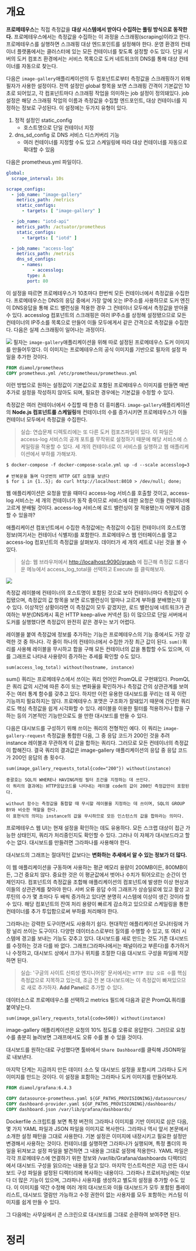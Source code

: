 <!-- Date: 2025-01-08 -->
<!-- Update Date: 2025-01-10 -->
<!-- File ID: ccfcf7b3-19f7-4f0f-bc52-fe7d8665b9ba -->
<!-- Author: Seoyeon Jang -->

# 개요

**프로메테우스**는 직접 측정값을 **대상 시스템에서 받아다 수집하는 풀링 방식으로 동작한다.**
프로메테우스에서는 측정값을 수집하는 이 과정을 스크래핑(scraping)이라고 한다.
프로메테우스를 실행하면 스크래핑 대상 엔드포인트를 설정해야 한다.
운영 환경의 컨테이너 플랫폼에서는 클러스터에 있는 모든 컨테이너를 찾도록 설정할 수도 있다.
단일 서버의 도커 컴포즈 환경에서는 서비스 목록으로 도커 네트워크의 DNS를 통해 대상 컨테이너를 자동으로 찾는다.

다음은 `image-gallery`애플리케이션의 두 컴포넌트로부터 측정값을 스크래핑하기 위해 필자가 사용한 설정이다.
전역 설정인 global 항목을 보면 스크래핑 간격이 기본값인 10초로 되어있고, 각 컴포넌트마다 스크래핑 작업을 의미하는 job 설정이 정의돼있다.
job 설정은 해당 스크래핑 작업의 이름과 측정값을 수집할 엔드포인트, 대상 컨테이너를 지정하는 정보로 구성된다.
이 설정에는 두가지 유형이 있다.

1. 정적 설정인 static_config
    - 호스트명으로 단일 컨테이너 지정
2. dns_sd_config 로 DNS 서비스 디스커버리 기능
    - 여러 컨테이너를 지정할 수도 있고 스케일링에 따라 대상 컨테이너를 자동으로 확대할 수 있음

다음은 prometheus.yml 파일이다.

```yaml
global:
  scrape_interval: 10s

scrape_configs:
  - job_name: "image-gallery"
    metrics_path: /metrics
    static_configs:
      - targets: [ "image-gallery" ]

  - job_name: "iotd-api"
    metrics_path: /actuator/prometheus
    static_configs:
      - targets: [ "iotd" ]

  - job_name: "access-log"
    metrics_path: /metrics
    dns_sd_configs:
      - names:
          - accesslog:
        type: A
        port: 80
```

이 설정을 따르면 프로메테우스가 10초마다 한번씩 모든 컨테이너에서 측정값을 수집한다. 프로메테우스는 DNS의 응답 중에서 가장 앞에 오는 IP주소를 사용하므로
도커 엔진이 DNS응답을 통해 로드 밸런싱을 적용한 경우 그 컨테이너 모두에서 측정값을 받아올 수 있다. accesslog 컴포넌트의 스크래핑은 여러 IP주소를 상정해 설정됐으므로
모든 컨테이너의 IP주소를 목록으로 만들어 이들 모두에게서 같은 간격으로 측정값을 수집한다. 다음은 실제 스크래핑이 일어나는 과정이다.

![](.측정값_수집을_맡을_프로메테우스_컨테이너_실행하기_images/9d4eeef1.png)
필자는 `image-gallery`애플리케이션을 위해 따로 설정된 프로메테우스 도커 이미지를 만들어두었다. 이 이미지는 프로메테우스의 공식 이미지를 기반으로 필자의 설정 파일을 추가한 것이다.

```dockerfile
FROM diamol/prometheus
COPY prometheus.yml /etc/prometheus/prometheus.yml
```

이런 방법으로 원하는 설정값이 기본값으로 포함된 프로메테우스 이미지를 만들면 매번 추가로 설정을 작성하지 않아도 되며, 필요한 경우에는 기본값을 수정할 수 있다.

측정값은 여러 컨테이너에서 수집할 때 한층 더 흥미롭다. `image-gallery`애플리케이션의 **Node.js 컴포넌트를 스케일링**해 컨테이너의 수를 증가시키면
프로메테우스가 이들 컨테이너 모두에서 측정값을 수집한다.

> 실습: 연습문제 디렉토리에는 또 다른 도커 컴포즈파일이 있다. 이 파일은 access-log 서비스의 공개 포트를 무작위로 설정하기 때문에 해당 서비스에 스케일링을
> 적용할 수 있다. 세 개의 컨테이너로 이 서비스를 실행하고 웹 애플리케이션에서 부하를 가해보자.

```shell
$ docker-compose -f docker-compose-scale.yml up -d --scale accesslog=3
```

```shell
# 반복문을 돌며 다섯번의 HTTP GET 요청을 보낸다
$ for i in {1..5}; do curl http://localhost:8010 > /dev/null; done;
```

웹 애플리케이션은 요청을 받을 때마다 access-log 서비스를 호출할 것이고, access-log 서비스는 세 개의 컨테이너가 동작 중이므로 서비스에 대한 요청은 이들 컨테이너에
고르게 분배될 것이다. access-log 서비스에 로드 밸런싱이 잘 적용됐는지 어떻게 검증할 수 있을까?

애플리케이션 컴포넌트에서 수집한 측정값에는 측정값이 수집된 컨테이너의 호스트명 정보(여기서는 컨테이너 식별자)를 포함한다.
프로메테우스 웹 인터페이스를 열고 access-log 컴포넌트의 측정값을 살펴보자. 데이터가 세 개의 세트로 나뉜 것을 볼 수 있다.

> 실습: 웹 브라우저에서 [http://localhost:9090/graph](http://localhost:9090/graph) 에 접근해 측정값 드롭다운 메뉴에서
> access_log_total을 선택하고 Execute 를 클릭해보자.

![](.측정값_수집을_맡을_프로메테우스_컨테이너_실행하기_images/c6f8256d.png)

측정값 레이블에 컨테이너의 호스트명이 포함된 것으로 보아 컨테이너마다 측정값이 수집됐으며, 측정값의 값 항목을 보면 로드밸런싱이
얼마나 고르게 부하를 분배했는지 알 수 있다. 이상적인 상황이라면 이 측정값이 모두 같겠지만, 로드 밸런싱에 네트워크가 관여하는 부분(DNS캐시 혹은 HTTP keep-alive 커넥션 등)
이 많으므로 단일 서버에서 도커를 실행했다면 측정값이 완전히 같은 경우는 보기 어렵다.

레이블을 붙여 측정값에 정보를 추가하는 기능은 프로메테우스의 기능 중에서도 가장 강력한 것 중 하나다. 각 줄이 하나의 컨테이너에서 수집한 가장 최근 값이 된다.
`sum()`쿼리를 사용해 레이블을 무시하고 합을 구해 모든 컨테이너의 값을 통합할 수도 있으며, 이를 그래프로 나타내 사용량이 증가하는 추세를 확인할 수도 있다.

```shell
sum(access_log_total) without(hostname, instance)
```

sum() 쿼리는 프로메테우스에서 쓰이는 쿼리 언어인 PromQL로 구현돼있다. PromQL은 쿼리 값의 시간에 따른 추이 또는 변화율을 확인하거나 측정값 간의 상관관계를 보여주는
여러 통계 함수를 갖추고 있다. 하지만 이런 유용한 대시보드를 꾸리는 데 꼭 이런 기능까지 필요하지는 않다. 프로메테우스 포맷은 구조화가 잘돼있기 때문에 간단한 쿼리로도 핵심 측정값을
쉽게 시각화할 수 있다. 레이블을 이용한 필터를 적용하거나 합을 구하는 등의 기본적인 기능만으로도 쓸 만한 대시보드를 만들 수 있다.

다음은 대시보드를 구성하기 위해 쓰이는 쿼리의 전형적인 예다. 이 쿼리는 `image-gallery-request` 측정값을 통합한 다음, 그 중 응답 코드가 200인 것을 추려
instance 레이블과 무관하게 이 값을 합하는 쿼리다. 그러므로 모든 컨테이너의 측정값이 합해진다. 결국 쿼리의 결과값은 image-gallery 애플리케이션의 응답 중 응답 코드가 200인
응답의 총 횟수다.

```shell
sum(image_gallery_requests_total{code="200"}) without(instance)

중괄호는 SQL의 WHERE나 HAVING처럼 필터 조건을 지정하는 데 쓰인다.
이 쿼리의 결과에는 HTTP응답코드를 나타내는 레이블 code의 값이 200인 측정값만이 포함된다.

without 함수는 측정값을 통합할 때 무시할 레이블을 지정하는 데 쓰이며, SQL의 GROUP BY와 비슷한 역할을 한다.
이 표현식의 의미는 instance의 값을 무시하므로 모든 인스턴스의 값을 합하라는 의미다.
```

프로메테우스 웹 UI는 현재 설정을 확인하는 데도 유용하다. 모든 스크랩 대상이 접근 가능한 상태인지, 쿼리가 처리중인지도 확인할 수 있다. 그러나 이 자체가 대시보드라고 할 수는 없다.
대시보드를 만들려면 그라파나를 사용해야 한다.

대시보드의 그래프는 절대적인 값보다는 **변화하는 추세에서 알 수 있는 정보가 더 많다.**

이 웹 애플리케이션을 구동하며 사용하는 평균 메모리 용량이 200MB이든, 800MB이든, 그건 중요치 않다.
중요한 것은 이 평균값에서 벗어나 수치가 튀어오르는 순간이 언제인지다. 컴포넌트의 측정값을 조합해 애플리케이션의 컴포넌트에 발생한
이상 현상과 이들의 상관관계를 찾아야 한다. 서버 오류 응답 수의 그래프가 상승일로에 있고 활성 고루틴의 수가 몇 초마다 두 배씩 증가하고 있다면
분명히 시스템에 이상이 생긴 것이라 할 수 있다. 해당 컴포넌트의 잔여 처리 용량이 빠르게 감소하고 있으므로 스케일링을 통한
컨테이너를 추가 투입함으로써 부하를 처리해야 한다.

그라파나는 강력한 도구이면서도 사용하기 쉽다. 현대적인 애플리케이션 모니터링에 가장 널리 쓰이는 도구이다.
다양한 데이터소스로부터 질의를 수행할 수 있고, 또 여러 시스템에 경고를 보내는 기능도 갖추고 있다.
대시보드를 새로 만드는 것도 기존 대시보드를 수정하는 것과 다를 바 없다. 그래프(그라파나에서는 패널이라고 부른다)를 추가하거나 수정하고,
대시보드 상에서 크기나 위치를 조절한 다음 대시보드 구성을 파일에 저장하면 된다.

> 실습: '구글의 사이트 신뢰성 엔지니어링' 문서에서는 `HTTP 응답 오류 수`를 핵심 측정값으로 지목하고 있는데,
> 조금 전 본 대시보드에는 이 측정값이 빠져있으므로 새로 추가하자. **Add Panel**로 추가할 수 있다.

데이터소스로 프로메테우스를 선택하고 metrics 필드에 다음과 같은 PromQL쿼리를 붙여넣는다.

```shell
sum(image_gallery_requests_total{code=500}) without(instance)
```

image-gallery 애플리케이션은 요청의 10% 정도를 오류로 응답한다. 그러므로 요청 수를 충분히 늘려보면
그래프에서도 오류 수를 볼 수 있을 것이다.

대시보드를 원하는대로 구성했다면 툴바에서 `Share Dashboard`를 클릭해 JSON파일로 내보낸다.

마지막 단계는 지금까지 만든 데이터 소스 및 대시보드 설정을 포함시켜 그라파나 도커 이미지를 만드는 것이다. 이 설정을
포함하는 그라파나 도커 이미지를 만들어보자.

```dockerfile
FROM diamol/grafana:6.4.3

COPY datasource-prometheus.yaml ${GF_PATHS_PROVISIONING}/datasources/
COPY dashboard-provider.yaml ${GF_PATHS_PROVISIONING}/dashboards/
COPY dashboard.json /var/lib/grafana/dashboards/
```

Dockerfile 스크립트를 보면 특정 버전의 그라파나 이미지를 기반 이미지로 삼은 다음, 몇 가지 YAML 파일과 JSON 파일을
이미지로 복사한다. 그라파나 역시 앞서 본문에서 소개한 설정 패턴을 그대로 사용한다. 기본 설정은 이미지에 내장시키고 필요한 설정만
변경해서 사용하는 것이다. 컨테이너를 실행하면 그라파나가 실행되며, 특정 폴더의 파일을 뒤져보고 설정 파일을 발견하면 그 내용을 그대로
설정에 적용한다. YAML 파일은 각각 프로메테우스에 연결하기 위한 정보와 /var/lib/Grafana/dashboards 디렉터리에서
대시보드 구성을 읽으라는 내용을 담고 있다. 마지막 인스트럭션은 지금 만든 대시보드 구성 파일을 설정된 디렉터리에 복사하는 내용이다.
그라파나 프로비저닝에는 이보다 더 많은 기능이 있으며, 그라파나 사용자를 생성하고 별도의 설정을 추가할 수도 있다.
이 이미지를 약간 수정해 여러 개의 대시보드와 이들 대시보드가 모두 포함된 플레이리스트, 대시보드 열람만 가능하고 수정 권한이 없는
사용자를 모두 포함하는 커스텀 이미지를 쉽게 만들 수 있다.

그 다음에는 사무실에서 큰 스크린으로 대시보드를 그대로 순환하여 보여주면 된다.

# 정리


